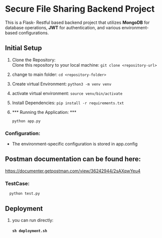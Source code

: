 # **Secure File Sharing Backend Project**

This is a Flask- Restful based backend project that utilizes **MongoDB** for database operations, **JWT** for authentication, and various environment-based configurations.

## **Initial Setup**

1. Clone the Repository:  
   Clone this repository to your local machine: `git clone <repository-url>`
2. change to main folder:  `cd <repository-folder>`


2.  Create virtual Environment: `python3 -m venv venv`

3.  activate virtual environment: `source venv/bin/activate`

4.  Install Dependencies:  `pip install -r requirements.txt`   

5. *** Running the Application: ***
   
       python app.py


 ### Configuration: ###
   - The environment-specific configuration is stored in app.config


## **Postman documentation can be found here**:
   https://documenter.getpostman.com/view/36242944/2sAXqwYeu4



### **TestCase:** ###
      python test.py



## **Deployment**


1. you can run directly:
    #### `sh deployment.sh`
